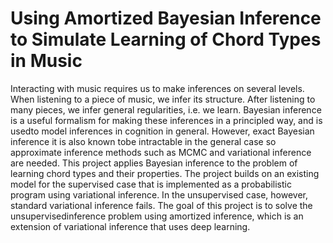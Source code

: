 # Using Amortized Bayesian Inference to Simulate Learning of Chord Types in Music

Interacting with music requires us to make inferences on several levels. When listening to a piece of music, we infer its structure. After listening to many pieces, we infer general regularities, i.e. we learn. Bayesian inference is a useful formalism for making these inferences in a principled way, and is usedto model inferences in cognition in general. However, exact Bayesian inference it is also known tobe intractable in the general case so approximate inference methods such as MCMC and variational inference are needed. This project applies Bayesian inference to the problem of learning chord types and their properties. The project builds on an existing model for the supervised case that is implemented as a probabilistic program using variational inference. In the unsupervised case, however, standard variational inference fails. The goal of this project is to solve the unsupervisedinference problem using amortized inference, which is an extension of variational inference that uses deep learning.
